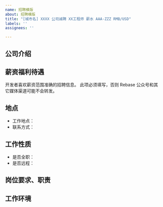 ```yaml
---
name: 招聘模版
about: 招聘模版
title: "[城市名] XXXX 公司诚聘 XX工程师 薪水 AAA-ZZZ RMB/USD"
labels: ''
assignees: ''

---
```


## 公司介绍


## 薪资福利待遇
开发者喜欢薪资范围准确的招聘信息。
此项必须填写，否则 Rebase 公众号和其它媒体渠道可能不会转发。

## 地点

- 工作地点：
- 联系方式：

## 工作性质

- 是否全职：
- 是否远程：

## 岗位要求、职责

## 工作环境
